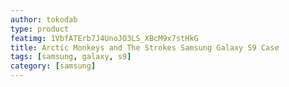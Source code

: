 ```yaml
---
author: tokodab
type: product
featimg: 1VbfATErb7J4UnoJO3LS_XBcM9x7stHkG
title: Arctic Monkeys and The Strokes Samsung Galaxy S9 Case
tags: [samsung, galaxy, s9]
category: [samsung]
---
```

